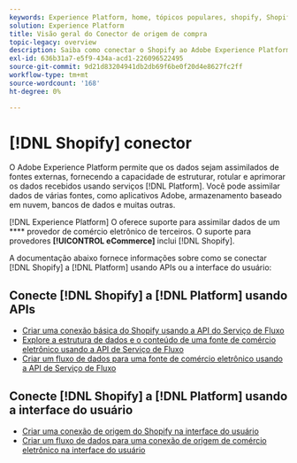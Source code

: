 ```yaml
---
keywords: Experience Platform, home, tópicos populares, shopify, Shopify;
solution: Experience Platform
title: Visão geral do Conector de origem de compra
topic-legacy: overview
description: Saiba como conectar o Shopify ao Adobe Experience Platform usando APIs ou a interface do usuário.
exl-id: 636b31a7-e5f9-434a-acd1-226096522495
source-git-commit: 9d21d83204941db2db69f6be0f20d4e8627fc2ff
workflow-type: tm+mt
source-wordcount: '168'
ht-degree: 0%

---
```


# [!DNL Shopify] conector

O Adobe Experience Platform permite que os dados sejam assimilados de fontes externas, fornecendo a capacidade de estruturar, rotular e aprimorar os dados recebidos usando serviços [!DNL Platform]. Você pode assimilar dados de várias fontes, como aplicativos Adobe, armazenamento baseado em nuvem, bancos de dados e muitas outras.

[!DNL Experience Platform] O oferece suporte para assimilar dados de um  **** provedor de comércio eletrônico de terceiros. O suporte para provedores **[!UICONTROL eCommerce]** inclui [!DNL Shopify].

A documentação abaixo fornece informações sobre como se conectar [!DNL Shopify] a [!DNL Platform] usando APIs ou a interface do usuário:

## Conecte [!DNL Shopify] a [!DNL Platform] usando APIs

- [Criar uma conexão básica do Shopify usando a API do Serviço de Fluxo](../../tutorials/api/create/ecommerce/shopify.md)
- [Explore a estrutura de dados e o conteúdo de uma fonte de comércio eletrônico usando a API de Serviço de Fluxo](../../tutorials/api/explore/ecommerce.md)
- [Criar um fluxo de dados para uma fonte de comércio eletrônico usando a API de Serviço de Fluxo](../../tutorials/api/collect/ecommerce.md)

## Conecte [!DNL Shopify] a [!DNL Platform] usando a interface do usuário

- [Criar uma conexão de origem do Shopify na interface do usuário](../../tutorials/ui/create/ecommerce/shopify.md)
- [Criar um fluxo de dados para uma conexão de origem de comércio eletrônico na interface do usuário](../../tutorials/ui/dataflow/ecommerce.md)
